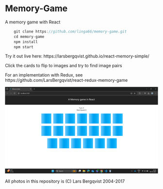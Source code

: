 # Memory-Game
A memory game with React

<p>

```javascript
    git clone https://github.com/linga66/memory-game.git
    cd memory-game
    npm install
    npm start
```

<p>Try it out live here: https://larsbergqvist.github.io/react-memory-simple/

<p>Click the cards to flip to images and try to find image pairs<p>
<p>For an implementation with Redux, see https://github.com/LarsBergqvist/react-redux-memory-game

![Alt text](Screenshot.png?raw=true "A simple memory game in React")

<p>All photos in this repository is (C) Lars Bergqvist 2004-2017
    
